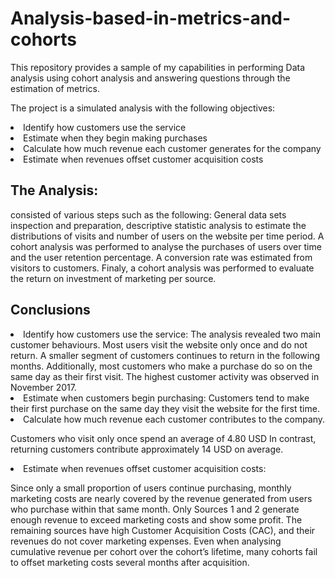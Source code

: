 # Analysis-based-in-metrics-and-cohorts

This repository provides a sample of my capabilities in performing Data analysis using cohort analysis and answering questions through the estimation of metrics. 

The project is a simulated analysis with the following objectives:

<li>Identify how customers use the service
<li>Estimate when they begin making purchases
<li>Calculate how much revenue each customer generates for the company
<li>Estimate when revenues offset customer acquisition costs
<h2>The Analysis:</h2>
consisted of various steps such as the following: 
General data sets inspection and preparation, descriptive statistic analysis to estimate the distributions of visits and number of users on the website per time period. A cohort analysis was performed to analyse the purchases of users over time and the user retention percentage. A conversion rate was estimated from visitors to customers. Finaly, a cohort analysis was performed to evaluate the return on investment of marketing per source.
<h2>Conclusions</h2>

<li>Identify how customers use the service:
  The analysis revealed two main customer behaviours. Most users visit the website only once and do not return. A smaller segment of customers continues to return in the following months. Additionally, most customers who make a purchase do so on the same day as their first visit.
The highest customer activity was observed in November 2017.

<li>Estimate when customers begin purchasing:
  Customers tend to make their first purchase on the same day they visit the website for the first time.

<li>Calculate how much revenue each customer contributes to the company.

  Customers who visit only once spend an average of 4.80 USD In contrast, returning customers contribute approximately 14 USD on average.

<li>Estimate when revenues offset customer acquisition costs: 

  Since only a small proportion of users continue purchasing, monthly marketing costs are nearly covered by the revenue generated from users who purchase within that same month. Only Sources 1 and 2 generate enough revenue to exceed marketing costs and show some profit. The remaining sources have high Customer Acquisition Costs (CAC), and their revenues do not cover marketing expenses. Even when analysing cumulative revenue per cohort over the cohort’s lifetime, many cohorts fail to offset marketing costs several months after acquisition.
